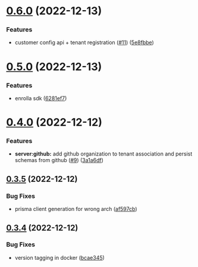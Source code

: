 # [0.6.0](https://github.com/vecinity/enrolla/compare/0.5.0...0.6.0) (2022-12-13)


### Features

* customer config api + tenant registration ([#11](https://github.com/vecinity/enrolla/issues/11)) ([5e8fbbe](https://github.com/vecinity/enrolla/commit/5e8fbbe62b0ec60ec96a5674b1e1dddc48286f36))



# [0.5.0](https://github.com/vecinity/enrolla/compare/0.4.0...0.5.0) (2022-12-13)


### Features

* enrolla sdk ([6281ef7](https://github.com/vecinity/enrolla/commit/6281ef75cc6e768df8ac72e549d249f51c16ef55))



# [0.4.0](https://github.com/vecinity/enrolla/compare/0.3.5...0.4.0) (2022-12-12)


### Features

* **server:github:** add github organization to tenant association and persist schemas from github  ([#9](https://github.com/vecinity/enrolla/issues/9)) ([3a1a6df](https://github.com/vecinity/enrolla/commit/3a1a6dfa24828abef575ef6ceced703497383a35))



## [0.3.5](https://github.com/vecinity/enrolla/compare/0.3.4...0.3.5) (2022-12-12)


### Bug Fixes

* prisma client generation for wrong arch ([af597cb](https://github.com/vecinity/enrolla/commit/af597cb5e6d53bfd7f08eb8d5ff6032c16175bf4))



## [0.3.4](https://github.com/vecinity/enrolla/compare/0.3.3...0.3.4) (2022-12-12)


### Bug Fixes

* version tagging in docker ([bcae345](https://github.com/vecinity/enrolla/commit/bcae3457dd0c154727a595a73980207737373fee))



